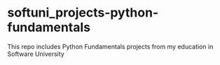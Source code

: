 # softuni_projects-python-fundamentals
This repo includes Python Fundamentals projects from my education in Software University 
